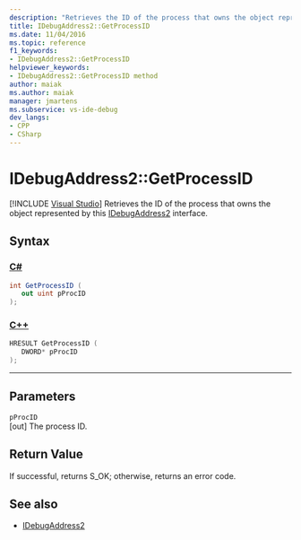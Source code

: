 ```yaml
---
description: "Retrieves the ID of the process that owns the object represented by this IDebugAddress2 interface."
title: IDebugAddress2::GetProcessID
ms.date: 11/04/2016
ms.topic: reference
f1_keywords:
- IDebugAddress2::GetProcessID
helpviewer_keywords:
- IDebugAddress2::GetProcessID method
author: maiak
ms.author: maiak
manager: jmartens
ms.subservice: vs-ide-debug
dev_langs:
- CPP
- CSharp
---
```

# IDebugAddress2::GetProcessID

 [!INCLUDE [Visual Studio](~/includes/applies-to-version/vs-windows-only.md)]
Retrieves the ID of the process that owns the object represented by this [IDebugAddress2](../../../extensibility/debugger/reference/idebugaddress2.md) interface.

## Syntax

### [C#](#tab/csharp)
```csharp
int GetProcessID (
   out uint pProcID
);
```
### [C++](#tab/cpp)
```cpp
HRESULT GetProcessID (
   DWORD* pProcID
);
```
---

## Parameters
`pProcID`\
[out] The process ID.

## Return Value
 If successful, returns S_OK; otherwise, returns an error code.

## See also
- [IDebugAddress2](../../../extensibility/debugger/reference/idebugaddress2.md)
